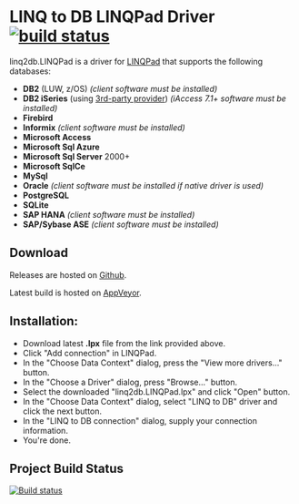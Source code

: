# LINQ to DB LINQPad Driver [![build status](https://ci.appveyor.com/api/projects/status/github/linq2db/linq2db.LINQPad)](https://ci.appveyor.com/project/igor-tkachev/linq2db-linqpad)

linq2db.LINQPad is a driver for [LINQPad](http://www.linqpad.net) that supports the following databases:

- **DB2** (LUW, z/OS) *(client software must be installed)*
- **DB2 iSeries** (using [3rd-party provider](https://github.com/LinqToDB4iSeries/Linq2DB4iSeries)) *(iAccess 7.1+ software must be installed)*
- **Firebird**
- **Informix** *(client software must be installed)*
- **Microsoft Access**
- **Microsoft Sql Azure**
- **Microsoft Sql Server** 2000+
- **Microsoft SqlCe**
- **MySql**
- **Oracle** *(client software must be installed if native driver is used)*
- **PostgreSQL**
- **SQLite**
- **SAP HANA** *(client software must be installed)*
- **SAP/Sybase ASE** *(client software must be installed)*

## Download

Releases are hosted on [Github](https://github.com/linq2db/linq2db.LINQPad/releases).

Latest build is hosted on [AppVeyor](https://ci.appveyor.com/project/igor-tkachev/linq2db-linqpad/build/artifacts).

## Installation:

- Download latest **.lpx** file from the link provided above.
- Click "Add connection" in LINQPad.
- In the "Choose Data Context" dialog, press the "View more drivers..." button.
- In the "Choose a Driver" dialog, press "Browse..." button.
- Select the downloaded "linq2db.LINQPad.lpx" and click "Open" button.
- In the "Choose Data Context" dialog, select "LINQ to DB" driver and click the next button.
- In the "LINQ to DB connection" dialog, supply your connection information.
- You're done.

## Project Build Status

[![Build status](https://ci.appveyor.com/api/projects/status/gn51dtu4378xnte2/branch/master?svg=true)](https://ci.appveyor.com/project/igor-tkachev/linq2db-linqpad/branch/master)
